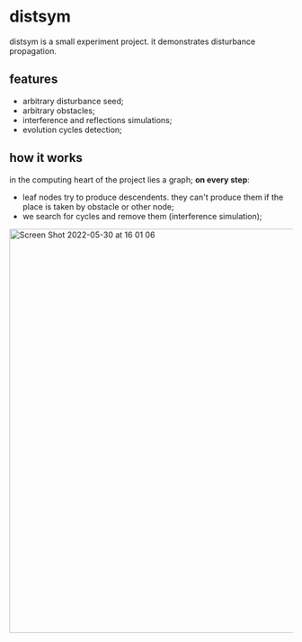 # distsym

distsym is a small experiment project. it demonstrates disturbance propagation.

## features

* arbitrary disturbance seed;
* arbitrary obstacles;
* interference and reflections simulations;
* evolution cycles detection;

## how it works

in the computing heart of the project lies a graph;
**on every step**:

* leaf nodes try to produce descendents. they can't produce them if the place is taken by obstacle or other node;
* we search for cycles and remove them (interference simulation);

<img width="719" alt="Screen Shot 2022-05-30 at 16 01 06" src="https://user-images.githubusercontent.com/32969427/170988224-b19bf8a9-a1c4-412a-be6f-348f2e4ff9c9.png">
